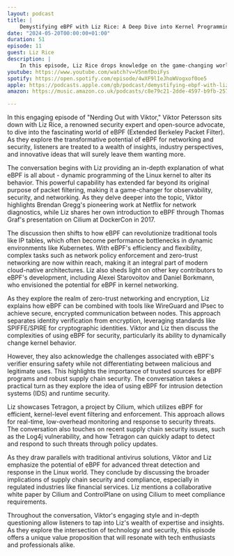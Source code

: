 ```yaml
---
layout: podcast
title: |
    Demystifying eBPF with Liz Rice: A Deep Dive into Kernel Programming and Security
date: "2024-05-20T00:00:00+01:00"
duration: 51
episode: 11
guest: Liz Rice
description: |
    In this episode, Liz Rice drops knowledge on the game-changing world of eBPF, taking listeners on a journey from its evolution to real-world applications in observability, security, and networking at industry giants like Netflix and Meta. As someone who's been at the forefront of this tech revolution, Liz sheds light on what it means for companies like Isovalent (now part of Cisco) and the broader implications for runtime security and compliance in the open-source domain.
youtube: https://www.youtube.com/watch?v=V5nmfDoiFys
spotify: https://open.spotify.com/episode/4wXF9lIeJhoWVogxof0oe5
apple: https://podcasts.apple.com/gb/podcast/demystifying-ebpf-with-liz-rice-a-deep-dive-into/id1722663295?i=1000656091310
amazon: https://music.amazon.co.uk/podcasts/c8e79c21-2dde-4597-b9fb-257ecbc2bf29/episodes/2abbad1e-ca7d-465c-9173-17cf740e05a9/nerding-out-with-viktor-demystifying-ebpf-with-liz-rice-a-deep-dive-into-kernel-programming-and-security

---
```


In this engaging episode of "Nerding Out with Viktor," Viktor Petersson sits down with Liz Rice, a renowned security expert and open-source advocate, to dive into the fascinating world of eBPF (Extended Berkeley Packet Filter). As they explore the transformative potential of eBPF for networking and security, listeners are treated to a wealth of insights, industry perspectives, and innovative ideas that will surely leave them wanting more.

The conversation begins with Liz providing an in-depth explanation of what eBPF is all about - dynamic programming of the Linux kernel to alter its behavior. This powerful capability has extended far beyond its original purpose of packet filtering, making it a game-changer for observability, security, and networking. As they delve deeper into the topic, Viktor highlights Brendan Gregg's pioneering work at Netflix for network diagnostics, while Liz shares her own introduction to eBPF through Thomas Graf's presentation on Cilium at DockerCon in 2017.

The discussion then shifts to how eBPF can revolutionize traditional tools like IP tables, which often become performance bottlenecks in dynamic environments like Kubernetes. With eBPF's efficiency and flexibility, complex tasks such as network policy enforcement and zero-trust networking are now within reach, making it an integral part of modern cloud-native architectures. Liz also sheds light on other key contributors to eBPF's development, including Alexei Starovoitov and Daniel Borkmann, who envisioned the potential for eBPF in kernel networking.

As they explore the realm of zero-trust networking and encryption, Liz explains how eBPF can be combined with tools like WireGuard and IPsec to achieve secure, encrypted communication between nodes. This approach separates identity verification from encryption, leveraging standards like SPIFFE/SPIRE for cryptographic identities. Viktor and Liz then discuss the complexities of using eBPF for security, particularly its ability to dynamically change kernel behavior.

However, they also acknowledge the challenges associated with eBPF's verifier ensuring safety while not differentiating between malicious and legitimate uses. This highlights the importance of trusted sources for eBPF programs and robust supply chain security. The conversation takes a practical turn as they explore the idea of using eBPF for intrusion detection systems (IDS) and runtime security.

Liz showcases Tetragon, a project by Cilium, which utilizes eBPF for efficient, kernel-level event filtering and enforcement. This approach allows for real-time, low-overhead monitoring and response to security threats. The conversation also touches on recent supply chain security issues, such as the Log4j vulnerability, and how Tetragon can quickly adapt to detect and respond to such threats through policy updates.

As they draw parallels with traditional antivirus solutions, Viktor and Liz emphasize the potential of eBPF for advanced threat detection and response in the Linux world. They conclude by discussing the broader implications of supply chain security and compliance, especially in regulated industries like financial services. Liz mentions a collaborative white paper by Cilium and ControlPlane on using Cilium to meet compliance requirements.

Throughout the conversation, Viktor's engaging style and in-depth questioning allow listeners to tap into Liz's wealth of expertise and insights. As they explore the intersection of technology and security, this episode offers a unique value proposition that will resonate with tech enthusiasts and professionals alike.